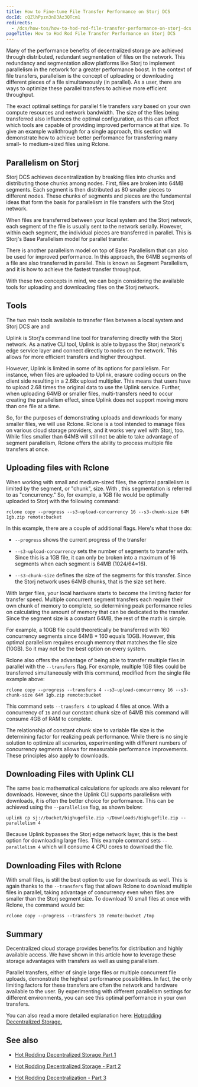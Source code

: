 ```yaml
---
title: How to Fine-tune File Transfer Performance on Storj DCS
docId: cQZlhPpzn3nD3Az3QTcm1
redirects:
  - /dcs/how-tos/how-to-hod-rod-file-transfer-performance-on-storj-dcs
pageTitle: How to Hod Rod File Transfer Performance on Storj DCS
---
```


Many of the performance benefits of decentralized storage are achieved through distributed, redundant segmentation of files on the network. This redundancy and segmentation allow platforms like Storj to implement parallelism in the network for a greater performance boost. In the context of file transfers, parallelism is the concept of uploading or downloading different pieces of a file simultaneously (in parallel). As a user, there are ways to optimize these parallel transfers to achieve more efficient throughput.

The exact optimal settings for parallel file transfers vary based on your own compute resources and network bandwidth. The size of the files being transferred also influences the optimal configuration, as this can affect which tools are capable of providing improved performance at that size. To give an example walkthrough for a single approach, this section will demonstrate how to achieve better performance for transferring many small- to medium-sized files using Rclone.

## Parallelism on Storj

Storj DCS achieves decentralization by breaking files into chunks and distributing those chunks among nodes. First, files are broken into 64MB segments. Each segment is then distributed as 80 smaller pieces to different nodes. These chunks of segments and pieces are the fundamental ideas that form the basis for parallelism in file transfers with the Storj network.

When files are transferred between your local system and the Storj network, each segment of the file is usually sent to the network serially. However, within each segment, the individual pieces are transferred in parallel. This is Storj's Base Parallelism model for parallel transfer.

There is another parallelism model on top of Base Parallelism that can also be used for improved performance. In this approach, the 64MB segments of a file are also transferred in parallel. This is known as Segment Parallelism, and it is how to achieve the fastest transfer throughput.

With these two concepts in mind, we can begin considering the available tools for uploading and downloading files on the Storj network.

## Tools

The two main tools available to transfer files between a local system and Storj DCS are [](docId:TbMdOGCAXNWyPpQmH6EOq) and [](docId:LdrqSoECrAyE_LQMvj3aF)

Uplink is Storj's command line tool for transferring directly with the Storj network. As a native CLI tool, Uplink is able to bypass the Storj network's edge service layer and connect directly to nodes on the network. This allows for more efficient transfers and higher throughput.

However, Uplink is limited in some of its options for parallelism. For instance, when files are uploaded to Uplink, erasure coding occurs on the client side resulting in a 2.68x upload multiplier. This means that users have to upload 2.68 times the original data to use the Uplink service. Further, when uploading 64MB or smaller files, multi-transfers need to occur creating the parallelism effect, since Uplink does not support moving more than one file at a time.

So, for the purposes of demonstrating uploads and downloads for many smaller files, we will use Rclone. Rclone is a tool intended to manage files on various cloud storage providers, and it works very well with Storj, too. While files smaller than 64MB will still not be able to take advantage of segment parallelism, Rclone offers the ability to process multiple file transfers at once.

## Uploading files with Rclone

When working with small and medium-sized files, the optimal parallelism is limited by the segment, or "chunk", size. With [](docId:WayQo-4CZXkITaHiGeQF_), this segmentation is referred to as "concurrency." So, for example, a 1GB file would be optimally uploaded to Storj with the following command:

```Text
rclone copy --progress --s3-upload-concurrency 16 --s3-chunk-size 64M 1gb.zip remote:bucket
```

In this example, there are a couple of additional flags. Here's what those do:

- `--progress` shows the current progress of the transfer

- `--s3-upload-concurrency` sets the number of segments to transfer with. Since this is a 1GB file, it can only be broken into a maximum of 16 segments when each segment is 64MB (1024/64=16).

- `--s3-chunk-size` defines the size of the segments for this transfer. Since the Storj network uses 64MB chunks, that is the size set here.

With larger files, your local hardware starts to become the limiting factor for transfer speed. Multiple concurrent segment transfers each require their own chunk of memory to complete, so determining peak performance relies on calculating the amount of memory that can be dedicated to the transfer. Since the segment size is a constant 64MB, the rest of the math is simple.

For example, a 10GB file could theoretically be transferred with 160 concurrency segments since 64MB \* 160 equals 10GB. However, this optimal parallelism requires enough memory that matches the file size (10GB). So it may not be the best option on every system.

Rclone also offers the advantage of being able to transfer multiple files in parallel with the `--transfers` flag. For example, multiple 1GB files could be transferred simultaneously with this command, modified from the single file example above:

```Text
rclone copy --progress --transfers 4 --s3-upload-concurrency 16 --s3-chunk-size 64M 1gb.zip remote:bucket
```

This command sets `--transfers 4` to upload 4 files at once. With a concurrency of `16` and our constant chunk size of 64MB this command will consume 4GB of RAM to complete.

The relationship of constant chunk size to variable file size is the determining factor for realizing peak performance. While there is no single solution to optimize all scenarios, experimenting with different numbers of concurrency segments allows for measurable performance improvements. These principles also apply to downloads.

## Downloading Files with Uplink CLI

The same basic mathematical calculations for uploads are also relevant for downloads. However, since the Uplink CLI supports parallelism with downloads, it is often the better choice for performance. This can be achieved using the `--parallelism` flag, as shown below:

```Text
uplink cp sj://bucket/bighugefile.zip ~/Downloads/bighugefile.zip --parallelism 4
```

Because Uplink bypasses the Storj edge network layer, this is the best option for downloading large files. This example command sets `--parallelism 4` which will consume 4 CPU cores to download the file.

## Downloading Files with Rclone

With small files, [](docId:Mk51zylAE6xmqP7jUYAuX) is still the best option to use for downloads as well. This is again thanks to the `--transfers` flag that allows Rclone to download multiple files in parallel, taking advantage of concurrency even when files are smaller than the Storj segment size. To download 10 small files at once with Rclone, the command would be:

```Text
rclone copy --progress --transfers 10 remote:bucket /tmp
```

## Summary

Decentralized cloud storage provides benefits for distribution and highly available access. We have shown in this article how to leverage these storage advantages with transfers as well as using parallelism.

Parallel transfers, either of single large files or multiple concurrent file uploads, demonstrate the highest performance possibilities. In fact, the only limiting factors for these transfers are often the network and hardware available to the user. By experimenting with different parallelism settings for different environments, you can see this optimal performance in your own transfers.

You can also read a more detailed explanation here: [Hotrodding Decentralized Storage.](https://forum.storj.io/t/hotrodding-decentralized-storage/15228)

## See also

- [Hot Rodding Decentralized Storage Part 1](https://www.storj.io/blog/hot-rodding-decentralized-storage)

- [Hot Rodding Decentralized Storage - Part 2](https://www.storj.io/blog/hot-rodding-decentralized-storage-part-2)

- [Hot Rodding Decentralization - Part 3](https://www.storj.io/blog/hot-rodding-decentralization-part-3)
